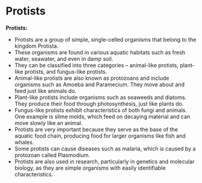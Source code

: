 # Protists

**Protists:**

* Protists are a group of simple, single-celled organisms that belong to the kingdom Protista.
* These organisms are found in various aquatic habitats such as fresh water, seawater, and even in damp soil.
* They can be classified into three categories – animal-like protists, plant-like protists, and fungus-like protists.
* Animal-like protists are also known as protozoans and include organisms such as Amoeba and Paramecium. They move about and feed just like animals do.
* Plant-like protists include organisms such as seaweeds and diatoms. They produce their food through photosynthesis, just like plants do.
* Fungus-like protists exhibit characteristics of both fungi and animals. One example is slime molds, which feed on decaying material and can move slowly like an animal.
* Protists are very important because they serve as the base of the aquatic food chain, producing food for larger organisms like fish and whales.
* Some protists can cause diseases such as malaria, which is caused by a protozoan called Plasmodium.
* Protists are also used in research, particularly in genetics and molecular biology, as they are simple organisms with easily identifiable characteristics.
